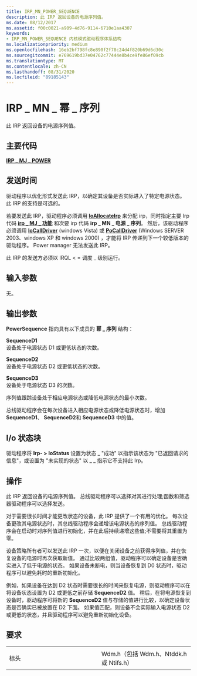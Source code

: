 ```yaml
---
title: IRP_MN_POWER_SEQUENCE
description: 此 IRP 返回设备的电源序列值。
ms.date: 08/12/2017
ms.assetid: f00c0021-a909-4d76-9114-6710e1aa4307
keywords:
- IRP_MN_POWER_SEQUENCE 内核模式驱动程序体系结构
ms.localizationpriority: medium
ms.openlocfilehash: 16eb2bf798fc8e890f2f78c24d4f820b69d6d30c
ms.sourcegitcommit: e769619bd37e04762c77444e8b4ce9fe86ef09cb
ms.translationtype: MT
ms.contentlocale: zh-CN
ms.lasthandoff: 08/31/2020
ms.locfileid: "89185143"
---
```

# <a name="irp_mn_power_sequence"></a>IRP \_ MN \_ 幂 \_ 序列


此 IRP 返回设备的电源序列值。

<a name="major-code"></a>主要代码
----------

[**IRP \_ MJ \_ POWER**](irp-mj-power.md)

<a name="when-sent"></a>发送时间
---------

驱动程序以优化形式发送此 IRP，以确定其设备是否实际进入了特定电源状态。 此 IRP 的支持是可选的。

若要发送此 IRP，驱动程序必须调用 [**IoAllocateIrp**](/windows-hardware/drivers/ddi/wdm/nf-wdm-ioallocateirp) 来分配 irp，同时指定主要 Irp 代码 [**irp \_ MJ \_ 功能**](irp-mj-power.md) 和次要 irp 代码 **irp \_ MN \_ 电源 \_ 序列**。 然后，该驱动程序必须调用 [**IoCallDriver**](/windows-hardware/drivers/ddi/wdm/nf-wdm-iocalldriver) (windows Vista) 或 [**PoCallDriver**](/windows-hardware/drivers/ddi/ntifs/nf-ntifs-pocalldriver) (Windows SERVER 2003、windows XP 和 windows 2000) ，才能将 IRP 传递到下一个较低版本的驱动程序。 Power manager 无法发送此 IRP。

此 IRP 的发送方必须以 IRQL &lt; = 调度 \_ 级别运行。

## <a name="input-parameters"></a>输入参数


无。

## <a name="output-parameters"></a>输出参数


**PowerSequence** 指向具有以下成员的 **幂 \_ 序列** 结构：

<a href="" id="sequenced1"></a>**SequenceD1**  
设备处于电源状态 D1 或更低状态的次数。

<a href="" id="sequenced2"></a>**SequenceD2**  
设备处于电源状态 D2 或更低状态的次数。

<a href="" id="sequenced3"></a>**SequenceD3**  
设备处于电源状态 D3 的次数。

序列值跟踪设备处于相应电源状态或降低电源状态的最小次数。

总线驱动程序会在每次设备进入相应电源状态或降低电源状态时，增加 **SequenceD1**、 **SequenceD2**和 **SequenceD3** 中的值。

## <a name="io-status-block"></a>I/o 状态块


驱动程序将 **Irp- &gt; IoStatus** 设置为状态 \_ "成功" 以指示该状态为 "已返回请求的信息"，或设置为 "未实现的状态" 以 \_ \_ 指示它不支持此 Irp。

<a name="operation"></a>操作
---------

此 IRP 返回设备的电源序列值。 总线驱动程序可以选择对其进行处理;函数和筛选器驱动程序可以选择发送。

对于需要很长时间才能更改状态的设备，此 IRP 提供了一个有用的优化。 每次设备更改其电源状态时，其总线驱动程序会递增该电源状态的序列值。 总线驱动程序会在启动时对序列值进行初始化，并在此后持续递增这些值;不需要将其重置为零。

设备策略所有者可以发送此 IRP 一次，以便在关闭设备之前获得序列值，并在恢复设备的电源时再次获取新值。 通过比较两组值，驱动程序可以确定设备是否确实进入了低于电源的状态。 如果设备未断电，则当设备恢复到 D0 状态时，驱动程序可以避免耗时的重新初始化。

例如，如果设备在达到 D2 状态时需要很长的时间来恢复电源，则驱动程序可以在将设备状态设置为 D2 或更低之前存储 **SequenceD2** 值。 稍后，在将电源恢复到设备时，驱动程序可将新的 **SequenceD2** 值与存储的值进行比较，以确定设备状态是否确实已被放置在 D2 下面。 如果值匹配，则设备不会实际输入电源状态 D2 或更低的状态，并且驱动程序可以避免重新初始化设备。

<a name="requirements"></a>要求
------------

<table>
<colgroup>
<col width="50%" />
<col width="50%" />
</colgroup>
<tbody>
<tr class="odd">
<td><p>标头</p></td>
<td>Wdm.h（包括 Wdm.h、Ntddk.h 或 Ntifs.h）</td>
</tr>
</tbody>
</table>

 

